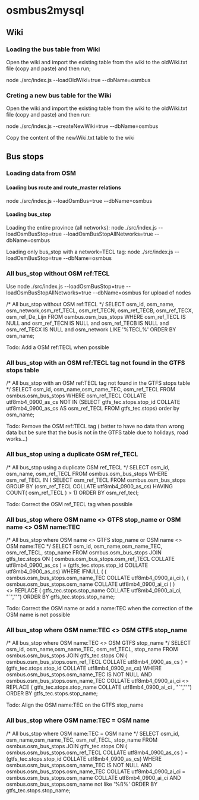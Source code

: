 # osmbus2mysql

## Wiki

### Loading the bus table from Wiki

Open the wiki and import the existing table from the wiki to the oldWiki.txt file (copy and paste) and then run;

node ./src/index.js --loadOldWiki=true --dbName=osmbus

### Creting a new bus table for the Wiki

Open the wiki and import the existing table from the wiki to the oldWiki.txt file (copy and paste) and then run:

node ./src/index.js --createNewWiki=true --dbName=osmbus

Copy the content of the newWiki.txt table to the wiki

## Bus stops

### Loading data from OSM

#### Loading bus route and route_master relations

node ./src/index.js --loadOsmBus=true --dbName=osmbus

#### Loading bus_stop

Loading the entire province (all networks):
node ./src/index.js --loadOsmBusStop=true --loadOsmBusStopAllNetworks=true --dbName=osmbus

Loading only bus_stop with a network=TECL tag:
node ./src/index.js --loadOsmBusStop=true --dbName=osmbus

### All bus_stop without OSM ref:TECL

Use node ./src/index.js --loadOsmBusStop=true --loadOsmBusStopAllNetworks=true --dbName=osmbus for upload of nodes

/* All bus_stop without OSM ref:TECL */
SELECT 
    osm_id, osm_name, osm_network,osm_ref_TECL, osm_ref_TECN, osm_ref_TECB, osm_ref_TECX, osm_ref_De_Lijn 
	FROM osmbus.osm_bus_stops 
	WHERE osm_ref_TECL IS NULL and osm_ref_TECN IS NULL and osm_ref_TECB IS NULL and osm_ref_TECX IS NULL
    and osm_network LIKE '%TECL%' 
	ORDER BY osm_name;

Todo: Add a OSM ref:TECL when possible

### All bus_stop with an OSM ref:TECL tag not found in the GTFS stops table

/* All bus_stop with an OSM ref:TECL tag not found in the GTFS stops table */
SELECT 
	osm_id, osm_name,osm_name_TEC, osm_ref_TECL
    FROM osmbus.osm_bus_stops 
 	WHERE 
    osm_ref_TECL COLLATE utf8mb4_0900_as_cs NOT IN 
    (SELECT gtfs_tec.stops.stop_id COLLATE utf8mb4_0900_as_cs AS osm_ref_TECL FROM gtfs_tec.stops)
    order by osm_name;

Todo: Remove the OSM ref:TECL tag ( better to have no data than wrong data but be sure that the bus is not in the GTFS table due to holidays, road works...)

### All bus_stop using a duplicate OSM ref_TECL

/* All bus_stop using a duplicate OSM ref_TECL */
SELECT osm_id, osm_name, osm_ref_TECL 
	FROM osmbus.osm_bus_stops 
	WHERE osm_ref_TECL IN 
		( SELECT osm_ref_TECL FROM osmbus.osm_bus_stops  GROUP BY (osm_ref_TECL COLLATE utf8mb4_0900_as_cs) HAVING COUNT( osm_ref_TECL ) > 1)
	ORDER BY osm_ref_tecl;

Todo: Correct the OSM ref_TECL tag when possible

### All bus_stop where OSM name <> GTFS stop_name or OSM name <> OSM name:TEC

/* All bus_stop where OSM name <> GTFS stop_name or OSM name <> OSM name:TEC */
SELECT 
	osm_id, osm_name,osm_name_TEC, osm_ref_TECL, stop_name 
    FROM osmbus.osm_bus_stops 
    JOIN gtfs_tec.stops 
    ON ( osmbus.osm_bus_stops.osm_ref_TECL COLLATE utf8mb4_0900_as_cs ) = (gtfs_tec.stops.stop_id COLLATE utf8mb4_0900_as_cs)
	WHERE 
    	IFNULL (
            ( osmbus.osm_bus_stops.osm_name_TEC COLLATE utf8mb4_0900_ai_ci ),
            ( osmbus.osm_bus_stops.osm_name COLLATE utf8mb4_0900_ai_ci )
        )    
        <> 
        REPLACE ( gtfs_tec.stops.stop_name COLLATE utf8mb4_0900_ai_ci, "´","'")
	ORDER BY gtfs_tec.stops.stop_name;

Todo: Correct the OSM name or add a name:TEC when the correction of the OSM name is not possible

### All bus_stop where OSM name:TEC <> OSM GTFS stop_name

/* All bus_stop where OSM name:TEC <> OSM GTFS stop_name */
SELECT 
	osm_id, osm_name,osm_name_TEC, osm_ref_TECL, stop_name 
    FROM osmbus.osm_bus_stops 
    JOIN gtfs_tec.stops 
    ON ( osmbus.osm_bus_stops.osm_ref_TECL COLLATE utf8mb4_0900_as_cs ) = (gtfs_tec.stops.stop_id COLLATE utf8mb4_0900_as_cs)
	WHERE 
    	osmbus.osm_bus_stops.osm_name_TEC IS NOT NULL
        AND
        osmbus.osm_bus_stops.osm_name_TEC COLLATE utf8mb4_0900_ai_ci
		<> 
        REPLACE ( gtfs_tec.stops.stop_name COLLATE utf8mb4_0900_ai_ci , "´","'")
	ORDER BY gtfs_tec.stops.stop_name;

Todo: Align the OSM name:TEC on the GTFS stop_name

### All bus_stop where OSM name:TEC = OSM name

/* All bus_stop where OSM name:TEC = OSM name */
SELECT 
	osm_id, osm_name,osm_name_TEC, osm_ref_TECL, stop_name 
    FROM osmbus.osm_bus_stops 
    JOIN gtfs_tec.stops 
    ON ( osmbus.osm_bus_stops.osm_ref_TECL COLLATE utf8mb4_0900_as_cs ) = (gtfs_tec.stops.stop_id COLLATE utf8mb4_0900_as_cs)
	WHERE 
    	osmbus.osm_bus_stops.osm_name_TEC IS NOT NULL
        AND
        osmbus.osm_bus_stops.osm_name_TEC COLLATE utf8mb4_0900_ai_ci
		=
        osmbus.osm_bus_stops.osm_name COLLATE utf8mb4_0900_ai_ci
        AND
        osmbus.osm_bus_stops.osm_name not like '%ß%'
	ORDER BY gtfs_tec.stops.stop_name;